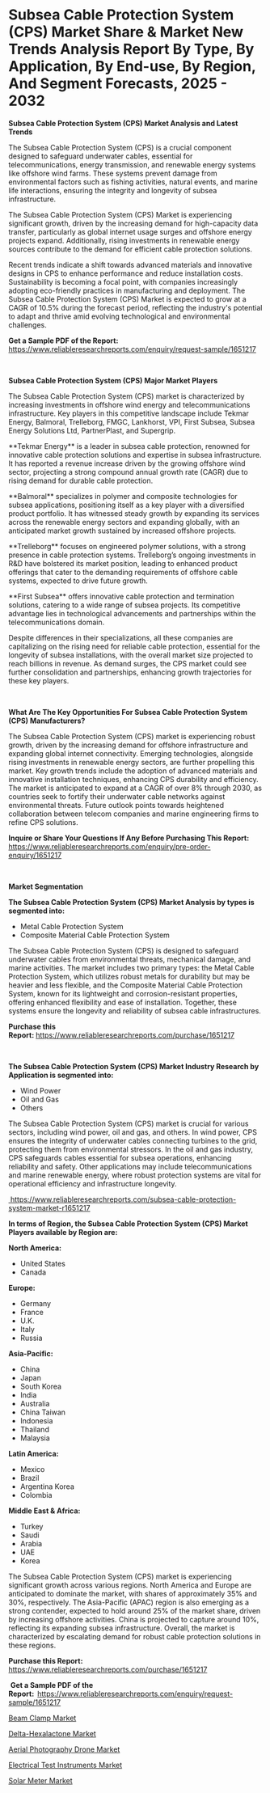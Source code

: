 <p><h1>Subsea Cable Protection System (CPS) Market Share & Market New Trends Analysis Report By Type, By Application, By End-use, By Region, And Segment Forecasts, 2025 - 2032</h1></p><p><strong>Subsea Cable Protection System (CPS) Market Analysis and Latest Trends</strong></p>
<p><p>The Subsea Cable Protection System (CPS) is a crucial component designed to safeguard underwater cables, essential for telecommunications, energy transmission, and renewable energy systems like offshore wind farms. These systems prevent damage from environmental factors such as fishing activities, natural events, and marine life interactions, ensuring the integrity and longevity of subsea infrastructure.</p><p>The Subsea Cable Protection System (CPS) Market is experiencing significant growth, driven by the increasing demand for high-capacity data transfer, particularly as global internet usage surges and offshore energy projects expand. Additionally, rising investments in renewable energy sources contribute to the demand for efficient cable protection solutions. </p><p>Recent trends indicate a shift towards advanced materials and innovative designs in CPS to enhance performance and reduce installation costs. Sustainability is becoming a focal point, with companies increasingly adopting eco-friendly practices in manufacturing and deployment. The Subsea Cable Protection System (CPS) Market is expected to grow at a CAGR of 10.5% during the forecast period, reflecting the industry's potential to adapt and thrive amid evolving technological and environmental challenges.</p></p>
<p><strong>Get a Sample PDF of the Report:&nbsp;</strong> <a href="https://www.reliableresearchreports.com/enquiry/request-sample/1651217?utm_campaign=3070&utm_medium=2&utm_source=Github&utm_content=ia&utm_term=23032025&utm_id=subsea-cable-protection-system-cps">https://www.reliableresearchreports.com/enquiry/request-sample/1651217</a></p>
<p>&nbsp;</p>
<p><strong>Subsea Cable Protection System (CPS) Major Market Players</strong></p>
<p><p>The Subsea Cable Protection System (CPS) market is characterized by increasing investments in offshore wind energy and telecommunications infrastructure. Key players in this competitive landscape include Tekmar Energy, Balmoral, Trelleborg, FMGC, Lankhorst, VPI, First Subsea, Subsea Energy Solutions Ltd, PartnerPlast, and Supergrip.</p><p>**Tekmar Energy** is a leader in subsea cable protection, renowned for innovative cable protection solutions and expertise in subsea infrastructure. It has reported a revenue increase driven by the growing offshore wind sector, projecting a strong compound annual growth rate (CAGR) due to rising demand for durable cable protection.</p><p>**Balmoral** specializes in polymer and composite technologies for subsea applications, positioning itself as a key player with a diversified product portfolio. It has witnessed steady growth by expanding its services across the renewable energy sectors and expanding globally, with an anticipated market growth sustained by increased offshore projects.</p><p>**Trelleborg** focuses on engineered polymer solutions, with a strong presence in cable protection systems. Trelleborg’s ongoing investments in R&D have bolstered its market position, leading to enhanced product offerings that cater to the demanding requirements of offshore cable systems, expected to drive future growth.</p><p>**First Subsea** offers innovative cable protection and termination solutions, catering to a wide range of subsea projects. Its competitive advantage lies in technological advancements and partnerships within the telecommunications domain.</p><p>Despite differences in their specializations, all these companies are capitalizing on the rising need for reliable cable protection, essential for the longevity of subsea installations, with the overall market size projected to reach billions in revenue. As demand surges, the CPS market could see further consolidation and partnerships, enhancing growth trajectories for these key players.</p></p>
<p>&nbsp;</p>
<p><strong>What Are The Key Opportunities For Subsea Cable Protection System (CPS) Manufacturers?</strong></p>
<p><p>The Subsea Cable Protection System (CPS) market is experiencing robust growth, driven by the increasing demand for offshore infrastructure and expanding global internet connectivity. Emerging technologies, alongside rising investments in renewable energy sectors, are further propelling this market. Key growth trends include the adoption of advanced materials and innovative installation techniques, enhancing CPS durability and efficiency. The market is anticipated to expand at a CAGR of over 8% through 2030, as countries seek to fortify their underwater cable networks against environmental threats. Future outlook points towards heightened collaboration between telecom companies and marine engineering firms to refine CPS solutions.</p></p>
<p><strong>Inquire or Share Your Questions If Any Before Purchasing This Report:</strong> <a href="https://www.reliableresearchreports.com/enquiry/pre-order-enquiry/1651217?utm_campaign=3070&utm_medium=2&utm_source=Github&utm_content=ia&utm_term=23032025&utm_id=subsea-cable-protection-system-cps">https://www.reliableresearchreports.com/enquiry/pre-order-enquiry/1651217</a></p>
<p>&nbsp;</p>
<p><strong>Market Segmentation</strong></p>
<p><strong>The Subsea Cable Protection System (CPS) Market Analysis by types is segmented into:</strong></p>
<p><ul><li>Metal Cable Protection System</li><li>Composite Material Cable Protection System</li></ul></p>
<p><p>The Subsea Cable Protection System (CPS) is designed to safeguard underwater cables from environmental threats, mechanical damage, and marine activities. The market includes two primary types: the Metal Cable Protection System, which utilizes robust metals for durability but may be heavier and less flexible, and the Composite Material Cable Protection System, known for its lightweight and corrosion-resistant properties, offering enhanced flexibility and ease of installation. Together, these systems ensure the longevity and reliability of subsea cable infrastructures.</p></p>
<p><strong>Purchase this Report:&nbsp;</strong><a href="https://www.reliableresearchreports.com/purchase/1651217?utm_campaign=3070&utm_medium=2&utm_source=Github&utm_content=ia&utm_term=23032025&utm_id=subsea-cable-protection-system-cps">https://www.reliableresearchreports.com/purchase/1651217</a></p>
<p>&nbsp;</p>
<p><strong>The Subsea Cable Protection System (CPS) Market Industry Research by Application is segmented into:</strong></p>
<p><ul><li>Wind Power</li><li>Oil and Gas</li><li>Others</li></ul></p>
<p><p>The Subsea Cable Protection System (CPS) market is crucial for various sectors, including wind power, oil and gas, and others. In wind power, CPS ensures the integrity of underwater cables connecting turbines to the grid, protecting them from environmental stressors. In the oil and gas industry, CPS safeguards cables essential for subsea operations, enhancing reliability and safety. Other applications may include telecommunications and marine renewable energy, where robust protection systems are vital for operational efficiency and infrastructure longevity.</p></p>
<p><a href="https://www.reliableresearchreports.com/subsea-cable-protection-system-market-r1651217?utm_campaign=3070&utm_medium=2&utm_source=Github&utm_content=ia&utm_term=23032025&utm_id=subsea-cable-protection-system-cps">&nbsp;https://www.reliableresearchreports.com/subsea-cable-protection-system-market-r1651217</a></p>
<p><strong>In terms of Region, the Subsea Cable Protection System (CPS) Market Players available by Region are:</strong></p>
<p>
    <p> <strong> North America: </strong>
        <ul>
            <li>United States</li>
            <li>Canada</li>
        </ul>
        </p> 
    <p> <strong> Europe: </strong>
        <ul>
            <li>Germany</li>
            <li>France</li>
            <li>U.K.</li>
            <li>Italy</li>
            <li>Russia</li>
        </ul>
        </p> 
    <p> <strong> Asia-Pacific: </strong>
        <ul>
            <li>China</li>
            <li>Japan</li>
            <li>South Korea</li>
            <li>India</li>
            <li>Australia</li>
            <li>China Taiwan</li>
            <li>Indonesia</li>
            <li>Thailand</li>
            <li>Malaysia</li>
        </ul>
        </p> 
    <p> <strong> Latin America: </strong>
        <ul>
            <li>Mexico</li>
            <li>Brazil</li>
            <li>Argentina Korea</li>
            <li>Colombia</li>
        </ul>
        </p> 
    <p> <strong> Middle East & Africa: </strong>
        <ul>
            <li>Turkey</li>
            <li>Saudi</li>
            <li>Arabia</li>
            <li>UAE</li>
            <li>Korea</li>
        </ul>
    </p>
    </p>
<p><p>The Subsea Cable Protection System (CPS) market is experiencing significant growth across various regions. North America and Europe are anticipated to dominate the market, with shares of approximately 35% and 30%, respectively. The Asia-Pacific (APAC) region is also emerging as a strong contender, expected to hold around 25% of the market share, driven by increasing offshore activities. China is projected to capture around 10%, reflecting its expanding subsea infrastructure. Overall, the market is characterized by escalating demand for robust cable protection solutions in these regions.</p></p>
<p><strong>Purchase this Report: </strong><a href="https://www.reliableresearchreports.com/purchase/1651217?utm_campaign=3070&utm_medium=2&utm_source=Github&utm_content=ia&utm_term=23032025&utm_id=subsea-cable-protection-system-cps">https://www.reliableresearchreports.com/purchase/1651217</a></p>
<p>&nbsp;<strong>Get a Sample PDF of the Report:&nbsp;&nbsp;</strong><a href="https://www.reliableresearchreports.com/enquiry/request-sample/1651217?utm_campaign=3070&utm_medium=2&utm_source=Github&utm_content=ia&utm_term=23032025&utm_id=subsea-cable-protection-system-cps">https://www.reliableresearchreports.com/enquiry/request-sample/1651217</a></p>
<p><strong></strong></p>
<p><p><a href="https://www.linkedin.com/pulse/comprehensive-beam-clamp-market-overview-emerging-trends-u3fde?utm_campaign=3070&utm_medium=2&utm_source=Github&utm_content=ia&utm_term=23032025&utm_id=subsea-cable-protection-system-cps">Beam Clamp Market</a></p><p><a href="https://github.com/ziwersekos/Market-Research-Report-List-1/blob/main/delta-hexalactone-market.md?utm_campaign=3070&utm_medium=2&utm_source=Github&utm_content=ia&utm_term=23032025&utm_id=subsea-cable-protection-system-cps">Delta-Hexalactone Market</a></p><p><a href="https://www.linkedin.com/pulse/aerial-photography-drone-industry-outlook-20252032-revenue-l9lje?utm_campaign=3070&utm_medium=2&utm_source=Github&utm_content=ia&utm_term=23032025&utm_id=subsea-cable-protection-system-cps">Aerial Photography Drone Market</a></p><p><a href="https://www.linkedin.com/pulse/exploring-growth-potential-electrical-test-instruments-xyene?utm_campaign=3070&utm_medium=2&utm_source=Github&utm_content=ia&utm_term=23032025&utm_id=subsea-cable-protection-system-cps">Electrical Test Instruments Market</a></p><p><a href="https://www.linkedin.com/pulse/solar-meter-market-projected-significant-growth-competition-zhyqe?utm_campaign=3070&utm_medium=2&utm_source=Github&utm_content=ia&utm_term=23032025&utm_id=subsea-cable-protection-system-cps">Solar Meter Market</a></p></p>